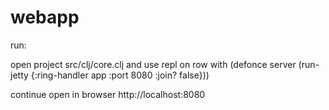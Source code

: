 # webapp

run:


open project src/clj/core.clj
and use repl on row with (defonce server (run-jetty {:ring-handler app :port 8080 :join? false}))

continue open in browser http://localhost:8080

